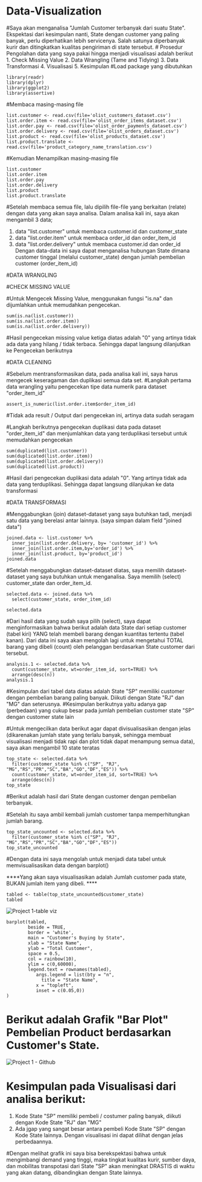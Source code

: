 # Data-Visualization
#Saya akan menganalisa "Jumlah Customer terbanyak dari suatu State". Ekspektasi dari kesimpulan nanti, State dengan customer yang paling banyak, perlu diperhatikan lebih servicenya. Salah satunya diperbanyak kurir dan ditingkatkan kualitas pengiriman di state tersebut.  # Prosedur Pengolahan data yang saya pakai hingga menjadi visualisasi adalah berikut 1. Check Missing Value 2. Data Wrangling (Tame and Tidying) 3. Data Transformasi 4. Visualisasi 5. Kesimpulan
#Load package yang dibutuhkan
```{r}
library(readr)
library(dplyr)
library(ggplot2)
library(assertive)
```
#Membaca masing-masing file
```{r}
list.customer <- read.csv(file='olist_customers_dataset.csv')
list.order.item <- read.csv(file='olist_order_items_dataset.csv')
list.order.pay <- read.csv(file='olist_order_payments_dataset.csv')
list.order.delivery <- read.csv(file='olist_orders_dataset.csv')
list.product <- read.csv(file='olist_products_dataset.csv')
list.product.translate <- read.csv(file='product_category_name_translation.csv')
```
#Kemudian Menampilkan masing-masing file
```{r}
list.customer
list.order.item
list.order.pay
list.order.delivery
list.product
list.product.translate
```
#Setelah membaca semua file, lalu dipilih file-file yang berkaitan (relate) dengan data yang akan saya analisa. Dalam analisa kali ini, saya akan mengambil 3 data; 
1. data "list.customer" untuk membaca customer.id dan customer_state
2. data "list.order.item" untuk membaca order_id dan order_item_id 
3. data "list.order.delivery" untuk membaca customer.id dan order_id
Dengan data-data ini saya dapat menganalisa hubungan State dimana customer tinggal (melalui customer_state) dengan jumlah pembelian customer (order_item_id)

#DATA WRANGLING

#CHECK MISSING VALUE 

#Untuk Mengecek Missing Value, menggunakan fungsi "is.na" dan dijumlahkan untuk memudahkan pengecekan. 
```{r}
sum(is.na(list.customer))
sum(is.na(list.order.item))
sum(is.na(list.order.delivery))
```
#Hasil pengecekan missing value ketiga diatas adalah "0" yang artinya tidak ada data yang hilang / tidak terbaca. Sehingga dapat langsung dilanjutkan ke Pengecekan berikutnya

#DATA CLEANING 

#Sebelum mentransformasikan data, pada analisa kali ini, saya harus mengecek keseragaman dan duplikasi semua data set.
#Langkah pertama data wrangling yaitu pengecekan tipe data numerik para dataset "order_item_id"
```{r}
assert_is_numeric(list.order.item$order_item_id)
```
#Tidak ada result / Output dari pengecekan ini, artinya data sudah seragam

#Langkah berikutnya pengecekan duplikasi data pada dataset "order_item_id" dan menjumlahkan data yang terduplikasi tersebut untuk memudahkan pengecekan
```{r}
sum(duplicated(list.customer))
sum(duplicated(list.order.item))
sum(duplicated(list.order.delivery))
sum(duplicated(list.product))
```
#Hasil dari pengecekan duplikasi data adalah "0". Yang artinya tidak ada data yang terduplikasi. Sehingga dapat langsung dilanjukan ke data transformasi

#DATA TRANSFORMASI

#Menggabungkan (join) dataset-dataset yang saya butuhkan tadi, menjadi satu data yang berelasi antar lainnya. (saya simpan dalam field "joined data") 
```{r}
joined.data <- list.customer %>%
  inner_join(list.order.delivery, by= 'customer_id') %>% 
  inner_join(list.order.item,by='order_id') %>% 
  inner_join(list.product, by='product_id')
joined.data
```
#Setelah menggabungkan dataset-dataset diatas, saya memilih dataset-dataset yang saya butuhkan untuk menganalisa. Saya memilih (select) customer_state dan order_item_id. 
```{r}
selected.data <- joined.data %>%
  select(customer_state, order_item_id)

selected.data
```
#Dari hasil data yang sudah saya pilih (select), saya dapat menginformasikan bahwa berikut adalah data State dari setiap customer (tabel kiri) YANG telah membeli barang dengan kuantitas tertentu (tabel kanan). Dari data ini saya akan mengolah lagi untuk mengetahui TOTAL barang yang dibeli (count) oleh pelanggan berdasarkan State customer dari tersebut. 

```{r}
analysis.1 <- selected.data %>% 
  count(customer_state, wt=order_item_id, sort=TRUE) %>% 
  arrange(desc(n))
analysis.1 
```
#Kesimpulan dari tabel data diatas adalah State "SP" memiliki customer dengan pembelian barang paling banyak. Diikuti dengan State "RJ" dan "MG" dan seterusnya. 
#Kesimpulan berikutnya yaitu adanya gap (perbedaan) yang cukup besar pada jumlah pembelian customer state "SP" dengan customer state lain

#Untuk mengecilkan data berikut agar dapat divisualisasikan dengan jelas (dikarenakan jumlah state yang terlalu banyak, sehingga membuat visualisasi menjadi tidak rapi dan plot tidak dapat menampung semua data), saya akan mengambil 10 state teratas

```{r}
top_state <- selected.data %>% 
  filter(customer_state %in% c("SP", "RJ", "MG","RS","PR","SC","BA","GO","DF","ES")) %>% 
  count(customer_state, wt=order_item_id, sort=TRUE) %>% 
  arrange(desc(n))
top_state
```

#Berikut adalah hasil dari State dengan customer dengan pembelian terbanyak.

#Setelah itu saya ambil kembali jumlah customer tanpa memperhitungkan jumlah barang.
```{r}
top_state_uncounted <- selected.data %>% 
  filter(customer_state %in% c("SP", "RJ", "MG","RS","PR","SC","BA","GO","DF","ES"))
top_state_uncounted
```
#Dengan data ini saya mengolah untuk menjadi data tabel untuk memvisualisasikan data dengan barplot()

****Yang akan saya visualisasikan adalah Jumlah customer pada state, BUKAN jumlah item yang dibeli. ****


```{r}
tabled <- table(top_state_uncounted$customer_state)
tabled

```
![Project 1-table viz](https://user-images.githubusercontent.com/81346754/157776613-b507fbd6-52fb-41ff-92c0-89c7a0401721.PNG)

```{r}
barplot(tabled,
        beside = TRUE,
        border = 'white',
        main = "Customer's Buying by State",
        xlab = "State Name",
        ylab = "Total Customer",
        space = 0.5,
        col = rainbow(10),
        ylim = c(0,60000),
        legend.text = rownames(tabled),
           args.legend = list(bty = "n",
             title = "State Name",
           x = "topleft",
           inset = c(0.05,0))
)
```


# Berikut adalah Grafik "Bar Plot" Pembelian Product berdasarkan Customer's State.
![Project 1 - Github](https://user-images.githubusercontent.com/81346754/157773992-908d9b28-b7bd-4a45-92ad-047b270962c4.PNG)
# Kesimpulan pada Visualisasi dari analisa berikut:
1. Kode State "SP" memiliki pembeli / costumer paling banyak, diikuti dengan Kode State "RJ" dan "MG"
2. Ada jgap yang sangat besar antara pembeli Kode State "SP" dengan Kode State lainnya. Dengan visualisasi ini dapat dilihat dengan jelas perbedaannya.

#Dengan melihat grafik ini saya bisa berekspektasi bahwa untuk mengimbangi demand yang tinggi, maka tingkat kualitas kurir, sumber daya, dan mobilitas transpotasi dari State "SP" akan meningkat DRASTIS di waktu yang akan datang, dibandingkan dengan State lainnya.

